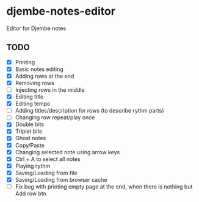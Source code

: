 # djembe-notes-editor
Editor for Djembe notes

## TODO

- [x] Printing
- [x] Basic notes editing
- [x] Adding rows at the end
- [x] Removing rows
- [ ] Injecting rows in the middle
- [x] Editing title
- [x] Editing tempo
- [ ] Adding titles/description for rows (to describe rythm parts)
- [ ] Changing row repeat/play once
- [x] Double bits
- [x] Triplet bits
- [x] Ghost notes
- [x] Copy/Paste
- [x] Changing selected note using arrow keys
- [x] Ctrl + A to select all notes
- [x] Playing rythm
- [x] Saving/Loading from file
- [x] Saving/Loading from browser cache
- [ ] Fix bug with printing empty page at the end, when there is nothing but Add row btn
